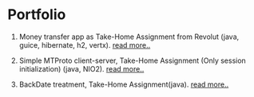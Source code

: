 # Portfolio

1. Money transfer app as Take-Home Assignment from Revolut (java, guice, hibernate, h2, vertx). [read more..](https://github.com/vsushko/portfolio/tree/master/revolut)

2. Simple MTProto client-server, Take-Home Assignment (Only session initialization) (java, NIO2). [read more..](https://github.com/vsushko/portfolio/tree/master/mtproto-server)

3. BackDate treatment, Take-Home Assignment(java). [read more..](https://github.com/vsushko/portfolio/tree/master/tinkoff)
